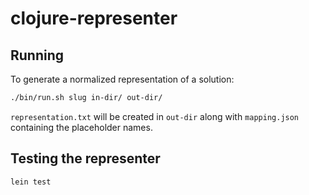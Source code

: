 # clojure-representer

## Running

To generate a normalized representation of a solution:

``` sh
./bin/run.sh slug in-dir/ out-dir/
```

`representation.txt` will be created in `out-dir` along with `mapping.json` containing the placeholder names.

## Testing the representer

``` sh
lein test
```